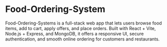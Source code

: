 # Food-Ordering-System
Food-Ordering-Systems is a full-stack web app that lets users browse food items, add to cart, apply offers, and place orders. Built with React + Vite, Node.js + Express, and MongoDB, it offers a responsive UI, secure authentication, and smooth online ordering for customers and restaurants.
